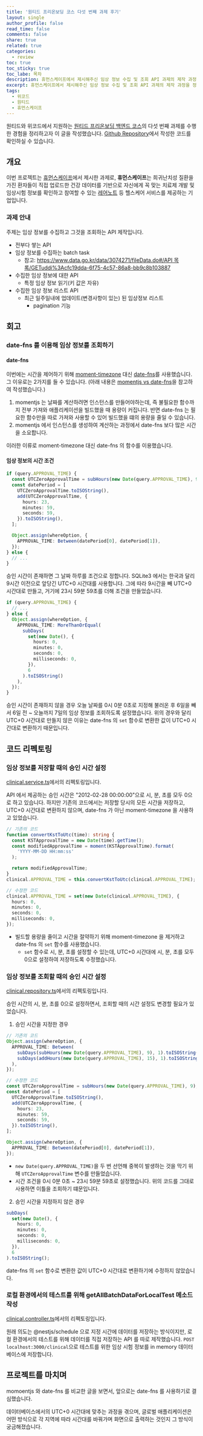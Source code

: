 ```yaml
---
title: '원티드 프리온보딩 코스 다섯 번째 과제 후기'
layout: single
author_profile: false
read_time: false
comments: false
share: true
related: true
categories:
  - review
toc: true
toc_sticky: true
toc_labe: 목차
description: 휴먼스케이프에서 제시해주신 임상 정보 수집 및 조회 API 과제의 제작 과정을 정리합니다.
excerpt: 휴먼스케이프에서 제시해주신 임상 정보 수집 및 조회 API 과제의 제작 과정을 정리합니다.
tags:
  - 위코드
  - 원티드
  - 휴먼스케이프
---
```


원티드와 위코드에서 지원하는 [원티드 프리온보딩 백엔드 코스](https://www.wanted.co.kr/events/pre_onboarding_course_4)의 다섯 번째 과제를 수행한 경험을 정리하고자 이 글을 작성했습니다. [Github Repository](https://github.com/chinsanchung/preonboarding-humanscape)에서 작성한 코드를 확인하실 수 있습니다.

## 개요

이번 프로젝트는 [휴먼스케이프](https://humanscape.io/kr/index.html)에서 제시한 과제로, **휴먼스케이프**는 희귀난치성 질환을 가진 환자들이 직접 업로드한 건강 데이터를 기반으로 자신에게 꼭 맞는 치료제 개발 및 임상시험 정보를 확인하고 참여할 수 있는 [레어노트](https://humanscape.io/kr/service_rarenote.html) 등 헬스케어 서비스를 제공하는 기업입니다.

### 과제 안내

주제는 임상 정보를 수집하고 그것을 조회하는 API 제작입니다.

- 전부다 쌓는 API
- 임상 정보를 수집하는 batch task
  - 참고: [https://www.data.go.kr/data/3074271/fileData.do#/API 목록/GETuddi%3Acfc19dda-6f75-4c57-86a8-bb9c8b103887](https://www.data.go.kr/data/3074271/fileData.do#/API%20%EB%AA%A9%EB%A1%9D/GETuddi%3Acfc19dda-6f75-4c57-86a8-bb9c8b103887)
- 수집한 임상 정보에 대한 API
  - 특정 임상 정보 읽기(키 값은 자유)
- 수집한 임상 정보 리스트 API
  - 최근 일주일내에 업데이트(변경사항이 있는) 된 임상정보 리스트
    - pagination 기능

## 회고

### date-fns 를 이용해 임상 정보를 조회하기

#### date-fns

이번에는 시간을 제어하기 위해 [moment-timezone](https://www.npmjs.com/package/moment-timezone) 대신 [date-fns](https://www.npmjs.com/package/date-fns)를 사용했습니다. 그 이유로는 2가지를 들 수 있습니다. (아래 내용은 [momentjs vs date-fns](https://medium.com/@k2u4yt/momentjs-vs-date-fns-6bddc7bfa21e)을 참고하여 작성했습니다.)

1. momentjs 는 날짜를 계산하려면 인스턴스를 만들어야하는데, 즉 불필요한 함수까지 전부 가져와 애플리케이션을 빌드했을 때 용량이 커집니다. 반면 date-fns 는 필요한 함수만을 따로 가져와 사용할 수 있어 빌드했을 떄의 용량을 줄일 수 있습니다.
2. momentjs 에서 인스턴스를 생성하여 계산하는 과정에서 date-fns 보다 많은 시간을 소요합니다.

이러한 이류로 moment-timezone 대신 date-fns 의 함수를 이용했습니다.

#### 임상 정보의 시간 조건

```typescript
if (query.APPROVAL_TIME) {
  const UTCZeroApprovalTime = subHours(new Date(query.APPROVAL_TIME), 9);
  const datePeriod = [
    UTCZeroApprovalTime.toISOString(),
    add(UTCZeroApprovalTime, {
      hours: 23,
      minutes: 59,
      seconds: 59,
    }).toISOString(),
  ];

  Object.assign(whereOption, {
    APPROVAL_TIME: Between(datePeriod[0], datePeriod[1]),
  });
} else {
  // ...
}
```

승인 시간이 존재하면 그 날짜 하루를 조건으로 정합니다. SQLite3 에서는 한국과 달리 9시간 이전으로 앞당긴 UTC+0 시간대를 사용합니다. 그에 따라 9시간을 빼 UTC+0 시간대로 만들고, 거기에 23시 59분 59초를 더해 조건을 만들었습니다.

```typescript
if (query.APPROVAL_TIME) {
  // ...
} else {
  Object.assign(whereOption, {
    APPROVAL_TIME: MoreThanOrEqual(
      subDays(
        set(new Date(), {
          hours: 0,
          minutes: 0,
          seconds: 0,
          milliseconds: 0,
        }),
        6
      ).toISOString()
    ),
  });
}
```

승인 시간이 존재하지 않을 경우 오늘 날짜를 0시 0분 0초로 지정해 불러온 후 6일을 빼서 6일 전 ~ 오늘까지 7일의 임상 정보를 조회하도록 설정했습니다. 위의 경우와 달리 UTC+0 시간대로 만들지 않은 이유는 date-fns 의 `set` 함수로 변환한 값이 UTC+0 시간대로 변환하기 때문입니다.

## 코드 리펙토링

### 임상 정보를 저장할 때의 승인 시간 설정

[clinical.service.ts](https://github.com/chinsanchung/preonboarding-humanscape/blob/master/src/clinical/clinical.service.ts)에서의 리펙토링입니다.

API 에서 제공하는 승인 시간은 "2012-02-28 00:00:00"으로 시, 분, 초를 모두 0으로 하고 있습니다. 하지만 기존의 코드에서는 저장할 당시의 모든 시간을 저장하고, UTC+0 시간대로 변환하지 않으며, date-fns 가 아닌 moment-timezone 을 사용하고 있었습니다.

```typescript
// 기존의 코드
function convertKstToUtc(time): string {
  const KSTApprovalTime = new Date(time).getTime();
  const modifiedApprovalTime = moment(KSTApprovalTime).format(
    'YYYY-MM-DD HH:mm:ss'
  );

  return modifiedApprovalTime;
}
clinical.APPROVAL_TIME = this.convertKstToUtc(clinical.APPROVAL_TIME);
```

```typescript
// 수정한 코드
clinical.APPROVAL_TIME = set(new Date(clinical.APPROVAL_TIME), {
  hours: 0,
  minutes: 0,
  seconds: 0,
  milliseconds: 0,
});
```

- 빌드할 용량을 줄이고 시간을 절약하기 위해 moment-timezone 을 제거하고 date-fns 의 `set` 함수를 사용했습니다.
  - `set` 함수로 시, 분, 초를 설정할 수 있는데, UTC+0 시간대에 시, 분, 초를 모두 0으로 설정하여 저장하도록 수정했습니다.

### 임상 정보를 조회할 때의 승인 시간 설정

[clinical.repository.ts](https://github.com/chinsanchung/preonboarding-humanscape/blob/master/src/clinical/clinical.repository.ts)에서의 리펙토링입니다.

승인 시간의 시, 분, 초를 0으로 설정하면서, 조회할 때의 시간 설정도 변경할 필요가 있었습니다.

1. 승인 시간을 지정한 경우

```typescript
// 기존의 코드
Object.assign(whereOption, {
  APPROVAL_TIME: Between(
    subDays(subHours(new Date(query.APPROVAL_TIME), 9), 1).toISOString(),
    subDays(addHours(new Date(query.APPROVAL_TIME), 15), 1).toISOString()
  ),
});
```

```typescript
// 수정한 코드
const UTCZeroApprovalTime = subHours(new Date(query.APPROVAL_TIME), 9);
const datePeriod = [
  UTCZeroApprovalTime.toISOString(),
  add(UTCZeroApprovalTime, {
    hours: 23,
    minutes: 59,
    seconds: 59,
  }).toISOString(),
];

Object.assign(whereOption, {
  APPROVAL_TIME: Between(datePeriod[0], datePeriod[1]),
});
```

- `new Date(query.APPROVAL_TIME)`을 두 번 선언해 중복이 발생하는 것을 막기 위해 `UTCZeroApprovalTime` 변수를 만들었습니다.
- 시간 조건을 0시 0분 0초 ~ 23시 59분 59초로 설정했습니다. 위의 코드를 그대로 사용하면 이틀을 조회하기 떄문입니다.

2. 승인 시간을 지정하지 않은 경우

```typescript
subDays(
  set(new Date(), {
    hours: 0,
    minutes: 0,
    seconds: 0,
    milliseconds: 0,
  }),
  6
).toISOString();
```

date-fns 의 `set` 함수로 변환한 값이 UTC+0 시간대로 변환하기에 수정하지 않았습니다.

### 로컬 환경에서의 테스트를 위해 getAllBatchDataForLocalTest 메소드 작성

[clinical.controller.ts](https://github.com/chinsanchung/preonboarding-humanscape/blob/master/src/clinical/clinical.controller.ts)에서의 리펙토링입니다.

원래 의도는 @nestjs/schedule 으로 지정 시간에 데이터를 저장하는 방식이지만, 로컬 환경에서의 테스트를 위해 데이터를 직접 저장하는 API 를 따로 제작했습니다. `POST localhost:3000/clinical`으로 테스트를 위한 임상 시험 정보를 in memory 데이터베이스에 저장합니다.

## 프로젝트를 마치며

momoentjs 와 date-fns 를 비교한 글을 보면서, 앞으로는 date-fns 를 사용하기로 결심했습니다.

데이터베이스에서의 UTC+0 시간대에 맞추는 과정을 겪으며, 글로벌 애플리케이션은 어떤 방식으로 각 지역에 따라 시간대를 바꿔가며 화면으로 출력하는 것인지 그 방식이 궁금해졌습니다.
